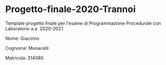 # Progetto-finale-2020-Trannoi
Template progetto finale per l'esame di Programmazione Procedurale con Laboratorio a.a. 2020-2021.

Nome: Giacomo

Cognome: Monacelli

Matricola: 314080

